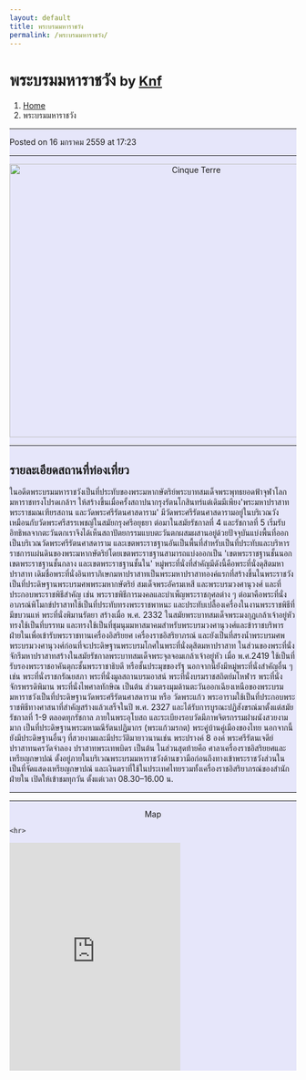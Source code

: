 ```yaml
---
layout: default
title: พระบรมมหาราชวัง
permalink: /พระบรมมหาราชวัง/
---
```


<!-- Page Content -->
<div class="container">

<!-- Page Heading/Breadcrumbs -->
<div class="row">
<div class="col-lg-12">
<h1 class="page-header"> พระบรมมหาราชวัง
  <small>by <a href="#"> Knf</a>
  </small>
</h1>
<ol class="breadcrumb">
  <li><a href="index.html">Home</a>
  </li>
  <li class="active">พระบรมมหาราชวัง</li>
</ol>
</div>
</div>
<!-- /.row -->

<!-- Content Row -->
<div class="row">

<!-- Blog Post Content Column -->
<div class="col-md-8" style="background-color:lavender;" >

<!-- Blog Post -->

<hr>

<!-- Date/Time -->
<p><i class="fa fa-clock-o"></i> Posted on 16 มกราคม 2559 at 17:23 </p>

<hr>

<!-- Preview Image -->
<center>
<img src="http://thai.tourismthailand.org/fileadmin/upload_img/Attraction/52/%E0%B8%9E%E0%B8%A3%E0%B8%B0%E0%B8%9A%E0%B8%A3%E0%B8%A1%E0%B8%A1%E0%B8%AB%E0%B8%B2%E0%B8%A3%E0%B8%B2%E0%B8%8A%E0%B8%A7%E0%B8%B1%E0%B8%87%20%E0%B8%81%E0%B8%A3%E0%B8%B8%E0%B8%87%E0%B9%80%E0%B8%97%E0%B8%9E%E0%B8%AF_1429689552.jpg"
class="img-thumbnail" alt="Cinque Terre" width="640" height="480">
</center>

<hr>

<!-- Post Content -->
<h2>รายละเอียดสถานที่ท่องเที่ยว</h2>
<p class="lead">
<div class="well well-lg">
    ในอดีตพระบรมมหาราชวังเป็นที่ประทับของพระมหากษัตริย์พระบาทสมเด็จพระพุทธยอดฟ้าจุฬาโลกมหาราชทรงโปรดเกล้าฯ
    ให้สร้างขึ้นเมื่อครั้งสถาปนากรุงรัตนโกสินทร์แต่เดิมมีเพียง'พระมหาปราสาท พระราชมณเฑียรสถาน และวัดพระศรีรัตนศาสดาราม'
    มีวัดพระศรีรัตนศาสดารามอยู่ในบริเวณวังเหมือนกับวัดพระศรีสรรเพชญ์ในสมัยกรุงศรีอยุธยา ต่อมาในสมัยรัชกาลที่ 4 และรัชกาลที่ 5
    เริ่มรับอิทธิพลจากตะวันตกเราจึงได้เห็นสถาปัตยกรรมแบบตะวันตกผสมผสานอยู่ด้วยปัจจุบันแบ่งพื้นที่ออกเป็นบริเวณวัดพระศรีรัตนศาสดาราม
    และเขตพระราชฐานอันเป็นพื้นที่สำหรับเป็นที่ประทับและบริหารราชการแผ่นดินของพระมหากษัตริย์โดยเขตพระราชฐานสามารถแบ่งออกเป็น
    'เขตพระราชฐานชั้นนอก เขตพระราชฐานชั้นกลาง และเขตพระราชฐานชั้นใน' หมู่พระที่นั่งที่สำคัญมีดังนี้คือพระที่นั่งดุสิตมหาปราสาท
    เดิมชื่อพระที่นั่งอินทราภิเษกมหาปราสาทเป็นพระมหาปราสาทองค์แรกที่สร้างขึ้นในพระราชวัง เป็นที่ประดิษฐานพระบรมศพพระมหากษัตริย์
    สมเด็จพระอัครมเหสี และพระบรมวงศานุวงศ์ และที่ประกอบพระราชพิธีสำคัญ เช่น พระราชพิธีการมงคลและบำเพ็ญพระราชกุศลต่าง ๆ
    ต่อมาคือพระที่นั่งอาภรณ์พิโมกข์ปราสาทใช้เป็นที่ประทับทรงพระราชพาหนะ และประทับเปลื้องเครื่องในงานพระราชพิธีที่มีขบวนแห่
    พระที่นั่งพิมานรัตยา สร้างเมื่อ พ.ศ. 2332 ในสมัยพระบาทสมเด็จพระมงกุฎเกล้าเจ้าอยู่หัวทรงใช้เป็นที่บรรทม
    และทรงใช้เป็นที่ชุมนุมมหาสมาคมสำหรับพระบรมวงศานุวงศ์และข้าราชบริพารฝ่ายในเพื่อเข้ารับพระราชทานเครื่องอิสริยยศ
    เครื่องราชอิสริยาภรณ์ และยังเป็นที่สรงน้ำพระบรมศพพระบรมวงศานุวงศ์ก่อนที่จะประดิษฐานพระบรมโกศในพระที่นั่งดุสิตมหาปราสาท
    ในส่วนของพระที่นั่งจักรีมหาปราสาทสร้างในสมัยรัชกาลพระบาทสมเด็จพระจุลจอมเกล้าเจ้าอยู่หัว เมื่อ พ.ศ.2419
    ใช้เป็นที่รับรองพระราชอาคันตุกะชั้นพระราชาธิบดี หรือชั้นประมุขของรัฐ  นอกจากนี้ยังมีหมู่พระที่นั่งสำคัญอื่น ๆ เช่น
    พระที่นั่งราชกรัณยสภา พระที่นั่งมูลสถานบรมอาสน์  พระที่นั่งบรมราชสถิตย์มโหฬาร  พระที่นั่งจักรพรรดิพิมาน พระที่นั่งไพศาลทักษิณ เป็นต้น
    ส่วนตรงมุมด้านตะวันออกเฉียงเหนือของพระบรมมหาราชวังเป็นที่ประดิษฐานวัดพระศรีรัตนศาสดาราม หรือ วัดพระแก้ว
    พระอารามใช้เป็นที่ประกอบพระราชพิธีทางศาสนาที่สำคัญสร้างแล้วเสร็จในปี พ.ศ. 2327 และได้รับการบูรณะปฏิสังขรณ์มาตั้งแต่สมัยรัชกาลที่ 1-9
    ตลอดทุกรัชกาล ภายในพระอุโบสถ และระเบียงรอบวัดมีภาพจิตรกรรมฝาผนังสวยงามมาก เป็นที่ประดิษฐานพระมหามณีรัตนปฏิมากร (พระแก้วมรกต)
    พระคู่บ้านคู่เมืองของไทย นอกจากนี้ยังมีประดิษฐานอื่นๆ ที่สวยงามและมีประวัติมายาวนานเช่น พระปรางค์ 8 องค์ พระศรีรัตนเจดีย์
    ปราสาทนครวัดจำลอง ปราสาทพระเทพบิดร เป็นต้น ในส่วนสุดท้ายคือ ศาลาเครื่องราชอิสริยยศและเหรียญกษาปณ์
    ตั้งอยู่ภายในบริเวณพระบรมมหาราชวังด้านขวามือก่อนถึงทางเข้าพระราชวังส่วนใน เป็นที่จัดแสดงเหรียญกษาปณ์
    และเงินตราที่ใช้ในประเทศไทยรวมทั้งเครื่องราชอิสริยาภรณ์ของสำนักฝ่ายใน  เปิดให้เข้าชมทุกวัน ตั้งแต่เวลา 08.30–16.00 น.
  </div>

<hr>

  </div>
  <div class="col-md-4" style="background-color:lavender;">
    <hr>
    <div class="well well-lg">
    <center><p><i class="fa fa-3x fa-map-marker"></i> Map</p></center>

    <hr>
  <iframe src="https://www.google.com/maps/embed?pb=!1m18!1m12!1m3!1d1370.187910242214!2d100.4909827865679!3d13.750104772375034!2m3!1f0!2f0!3f0!3m2!1i1024!2i768!4f13.1!3m3!1m2!1s0x30e2990f1400adc9%3A0xc7c8e2e28e73a435!2z4Lie4Lij4Liw4Lia4Lij4Lih4Lih4Lir4Liy4Lij4Liy4LiK4Lin4Lix4LiH!5e0!3m2!1sth!2sth!4v1452950449272"
  width="300" height="400" frameborder="0" style="border:0"></iframe>
    </div>
  </div>


  </div>
</div>
</div>

</div>

</div>
